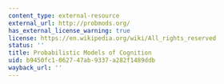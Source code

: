 ```yaml
---
content_type: external-resource
external_url: http://probmods.org/
has_external_license_warning: true
license: https://en.wikipedia.org/wiki/All_rights_reserved
status: ''
title: Probabilistic Models of Cognition
uid: b9450fc1-0627-47ab-9337-a282f1489ddb
wayback_url: ''
---
```

